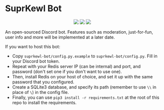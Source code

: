 # SuprKewl Bot

<p align="center">
<a href="https://discord.gg/CRBBJVY"><img src="https://img.shields.io/discord/498185249952366602.svg"></a>
<a href="./LICENSE-gpl3.txt"><img src="https://img.shields.io/github/license/laggycomputer/suprkewl-bot.svg?style=flat-square"></a>
<a href=https://travis-ci.com/laggycomputer/suprkewl-bot><img src=https://travis-ci.com/laggycomputer/suprkewl-bot.svg?branch=master></a>
</p>

An open-sourced Discord bot. Features such as moderation, just-for-fun, user info and more will be implemented at a later date.  

If you want to host this bot:

* Copy `suprkewl-bot/config.py.example` to `suprkewl-bot/config.py`. Fill in your Discord bot token.
* Repeat with your Redis server IP (can be internal) and port, and password (don't set one if you don't want to use one).
* Then, install Redis on your host of choice, and set it up with the same password that you configured.
* Create a SQLite3 database, and specify its path (remember to use `\\` in place of `\`) in the config file.
* Finally, you can use `pip3 install -r requirements.txt` at the root of this repo to install the requirements.
